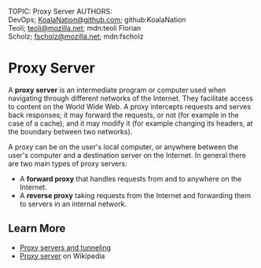 TOPIC: Proxy Server
AUTHORS: DevOps; KoalaNation@github.com; github:KoalaNation
         Teoli; teoli@mozilla.net; mdn:teoli
         Florian Scholz; fscholz@mozilla.net; mdn:fscholz

# Proxy Server

A **proxy server** is an intermediate program or computer used when navigating through
different networks of the Internet. They facilitate access to content on the World Wide
Web. A proxy intercepts requests and serves back responses; it may forward the requests,
or not (for example in the case of a cache), and it may modify it (for example changing
its headers, at the boundary between two networks).

A proxy can be on the user's local computer, or anywhere between the user's computer and
a destination server on the Internet. In general there are two main types of proxy servers:

- A **forward proxy** that handles requests from and to anywhere on the Internet.
- A **reverse proxy** taking requests from the Internet and forwarding them to servers
in an internal network.

## Learn More

- [Proxy servers and tunneling](https://wiki.developer.mozilla.org/en-US/docs/Web/HTTP/Proxy_servers_and_tunneling)
- [Proxy server](https://en.wikipedia.org/wiki/Proxy_server) on Wikipedia
